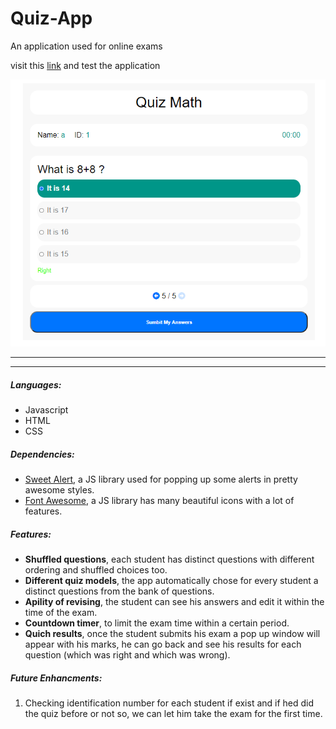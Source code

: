 # Quiz-App
An application used for online exams

visit this [link](https://atarek12.github.io/Quiz-App/) and test the application

![App Design](https://raw.githubusercontent.com/atarek12/Quiz-App/master/quizApp.PNG "App Design")
___
***

##### Languages:
- Javascript 
- HTML
- CSS 

##### Dependencies:
- [Sweet Alert](https://sweetalert2.github.io/), a JS library used for popping up some alerts in pretty awesome styles.
- [Font Awesome](https://fontawesome.com/), a JS library has many beautiful icons with a lot of features.

##### Features:
- **Shuffled questions**, each student has distinct questions with different ordering and shuffled choices too.
- **Different quiz models**, the app automatically chose for every student a distinct questions from the bank of questions.
- **Apility of revising**, the student can see his answers and edit it within the time of the exam.
- **Countdown timer**, to limit the exam time within a certain period.
- **Quich results**, once the student submits his exam a pop up window will appear with his marks, he can go back and see his results for each question (which was right and which was wrong).

##### Future Enhancments:
1. Checking identification number for each student if exist and if hed did the quiz before or not so, we can let him take the exam for the first time.

